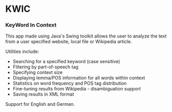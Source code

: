 
# KWIC
### KeyWord In Context

This app made using Java's Swing toolkit allows the user to analyze the text from a user specified website, local file or Wikipedia article.

Utilities include:

 - Searching for a specified keyword (case sensitive)
 - Filtering by part-of-speech tag
 - Specifying context size
 - Displaying lemma/POS information for all words within context
 - Statistics on word frequency and POS tag distribution
 - Fine-tuning results from Wikipedia - disambiguation support
 - Saving results in XML format

Support for English and German.

